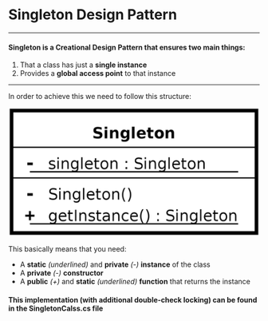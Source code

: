 # Singleton Design Pattern
***
#### Singleton is a Creational Design Pattern that ensures two main things:

1. That a class has just a **single instance**
2. Provides a **global access point** to that instance

***

In order to achieve this we need to follow this structure:

![Singleton Structure](StructureSingleton.png)

This basically means that you need:

* A **static** _(underlined)_ and **private** _(-)_ **instance** of the class
* A **private** _(-)_ **constructor**
* A **public** _(+)_ and **static** _(underlined)_ **function** that returns  the instance

#### This implementation (with additional double-check locking) can be found in the SingletonCalss.cs file


